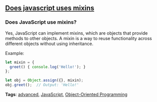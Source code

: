 ## [Does javascript uses mixins](#does-javascript-uses-mixins)

### Does JavaScript use mixins?

Yes, JavaScript can implement mixins, which are objects that provide methods to other objects. A mixin is a way to reuse functionality across different objects without using inheritance.

Example:

```javascript
let mixin = {
  greet() { console.log('Hello!'); }
};

let obj = Object.assign({}, mixin);
obj.greet();  // Output: 'Hello!'
```

**Tags**: [advanced](./level/advanced), [JavaScript](./theme/javascript), [Object-Oriented Programming](./theme/object_oriented_programming)


